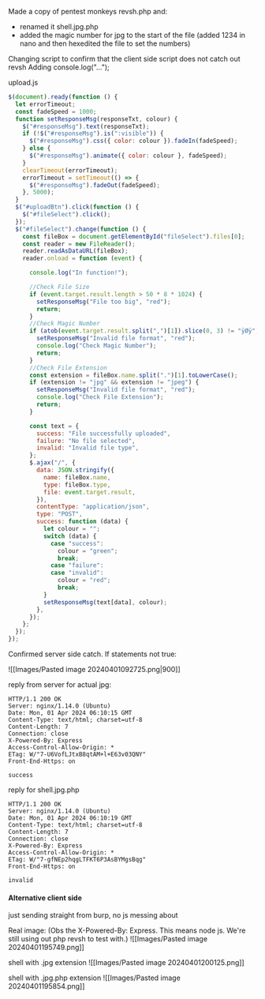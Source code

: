 
Made a copy of pentest monkeys revsh.php and:
- renamed it shell.jpg.php
- added the magic number for jpg to the start of the file (added 1234 in nano and then hexedited the file to set the numbers)


Changing script to confirm that the client side script does not catch out revsh
Adding console.log("...");

upload.js
```js
$(document).ready(function () {
  let errorTimeout;
  const fadeSpeed = 1000;
  function setResponseMsg(responseTxt, colour) {
    $("#responseMsg").text(responseTxt);
    if (!$("#responseMsg").is(":visible")) {
      $("#responseMsg").css({ color: colour }).fadeIn(fadeSpeed);
    } else {
      $("#responseMsg").animate({ color: colour }, fadeSpeed);
    }
    clearTimeout(errorTimeout);
    errorTimeout = setTimeout(() => {
      $("#responseMsg").fadeOut(fadeSpeed);
    }, 5000);
  }
  $("#uploadBtn").click(function () {
    $("#fileSelect").click();
  });
  $("#fileSelect").change(function () {
    const fileBox = document.getElementById("fileSelect").files[0];
    const reader = new FileReader();
    reader.readAsDataURL(fileBox);
    reader.onload = function (event) {

	  console.log("In function!");

	  //Check File Size
      if (event.target.result.length > 50 * 8 * 1024) {
        setResponseMsg("File too big", "red");
        return;
      }
      //Check Magic Number
      if (atob(event.target.result.split(",")[1]).slice(0, 3) != "ÿØÿ") {
        setResponseMsg("Invalid file format", "red");
        console.log("Check Magic Number");
        return;
      }
      //Check File Extension
      const extension = fileBox.name.split(".")[1].toLowerCase();
      if (extension != "jpg" && extension != "jpeg") {
        setResponseMsg("Invalid file format", "red");
        console.log("Check File Extension");
        return;
      }

      const text = {
        success: "File successfully uploaded",
        failure: "No file selected",
        invalid: "Invalid file type",
      };
      $.ajax("/", {
        data: JSON.stringify({
          name: fileBox.name,
          type: fileBox.type,
          file: event.target.result,
        }),
        contentType: "application/json",
        type: "POST",
        success: function (data) {
          let colour = "";
          switch (data) {
            case "success":
              colour = "green";
              break;
            case "failure":
            case "invalid":
              colour = "red";
              break;
          }
          setResponseMsg(text[data], colour);
        },
      });
    };
  });
});

```

Confirmed server side catch. If statements not true:

![[Images/Pasted image 20240401092725.png|900]]

reply from server for actual jpg:

```http
HTTP/1.1 200 OK
Server: nginx/1.14.0 (Ubuntu)
Date: Mon, 01 Apr 2024 06:10:15 GMT
Content-Type: text/html; charset=utf-8
Content-Length: 7
Connection: close
X-Powered-By: Express
Access-Control-Allow-Origin: *
ETag: W/"7-U6VofLJtxB8qtAM+l+E63v03QNY"
Front-End-Https: on

success
```

reply for shell.jpg.php

```http
HTTP/1.1 200 OK
Server: nginx/1.14.0 (Ubuntu)
Date: Mon, 01 Apr 2024 06:10:19 GMT
Content-Type: text/html; charset=utf-8
Content-Length: 7
Connection: close
X-Powered-By: Express
Access-Control-Allow-Origin: *
ETag: W/"7-gfNEp2hqgLTFKT6P3AsBYMgsBqg"
Front-End-Https: on

invalid
```

#### Alternative client side

just sending straight from burp, no js messing about

Real image: (Obs the X-Powered-By: Express. This means node js. We're still using out php revsh to test with.)
![[Images/Pasted image 20240401195749.png]]

shell with .jpg extension
![[Images/Pasted image 20240401200125.png]]

shell with .jpg.php extension
![[Images/Pasted image 20240401195854.png]]

